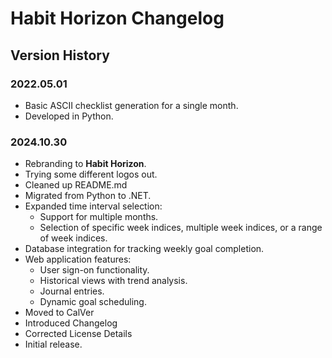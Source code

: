 # Habit Horizon Changelog

## Version History

### 2022.05.01
- Basic ASCII checklist generation for a single month.
- Developed in Python.

### 2024.10.30
- Rebranding to **Habit Horizon**.
- Trying some different logos out.
- Cleaned up README.md
- Migrated from Python to .NET.
- Expanded time interval selection:
  - Support for multiple months.
  - Selection of specific week indices, multiple week indices, or a range of week indices.
- Database integration for tracking weekly goal completion.
- Web application features:
  - User sign-on functionality.
  - Historical views with trend analysis.
  - Journal entries.
  - Dynamic goal scheduling.
- Moved to CalVer
- Introduced Changelog
- Corrected License Details
- Initial release.
